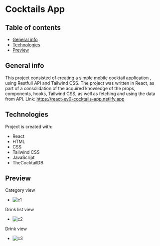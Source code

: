 # Cocktails App

## Table of contents
* [General info](#general-info)
* [Technologies](#technologies)
* [Preview](#Preview)

## General info
This project consisted of creating a simple mobile cocktail application , using Restfull API and Tailwind CSS. 
The project was written in React, as part of a consolidation of the acquired knowledge of the props, components, hooks, Tailwind CSS, as well as fetching and using the data from API.
Link: https://react-ev0-cocktails-app.netlify.app
	
## Technologies
Project is created with:
* React
* HTML
* CSS
* Tailwind CSS
* JavaScript
* TheCocktailDB

## Preview

Category view
* ![c1](https://user-images.githubusercontent.com/102914983/221116487-e2597485-d7be-41f4-898b-e36ae63d0d9e.JPG)


Drink list view
* ![c2](https://user-images.githubusercontent.com/102914983/221116532-fda365dd-b83d-47f7-bfec-c352f3056a10.JPG)

Drink view
* ![c3](https://user-images.githubusercontent.com/102914983/221116577-576e3577-3218-4b69-9a21-a04f6bddc762.JPG)
